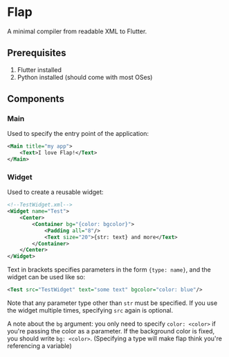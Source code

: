 # Flap
A minimal compiler from readable XML to Flutter.
## Prerequisites
1. Flutter installed
2. Python installed (should come with most OSes)
## Components
### Main
Used to specify the entry point of the application:
```xml
<Main title="my app">
    <Text>I love Flap!</Text>
</Main>
```
### Widget
Used to create a reusable widget:
```xml
<!--TestWidget.xml-->
<Widget name="Test">
    <Center>
        <Container bg="{color: bgcolor}">
            <Padding all="8"/>
            <Text size="20">{str: text} and more</Text>
        </Container>
    </Center>
</Widget>
```
Text in brackets specifies parameters in the form `{type: name}`, and the widget can be used like so:
```xml
<Test src="TestWidget" text="some text" bgcolor="color: blue"/>
```
Note that any parameter type other than `str` must be specified. If you use the widget multiple times, specifying `src` again is optional.

A note about the `bg` argument: you only need to specify `color: <color>` if you're passing the color as a parameter. If the background color is fixed, you should write `bg: <color>`. (Specifying a type will make flap think you're referencing a variable)